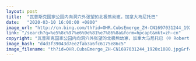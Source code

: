 ```yaml
---
layout: post
title:  "瓦普斯克国家公园内向洞穴外张望的北极熊幼崽，加拿大马尼托巴"
date:   "2020-03-10 16:00:00 +0800"
image_url: "http://cn.bing.com/th?id=OHR.CubsEmerge_ZH-CN1697031244_1920x1080.jpg&rf=LaDigue_1920x1080.jpg&pid=hp"
link: "/search?q=%e5%8c%97%e6%9e%81%e7%86%8a&form=hpcapt&mkt=zh-cn"
copyright: "瓦普斯克国家公园内向洞穴外张望的北极熊幼崽，加拿大马尼托巴 (© Robert Harding/Alamy)"
image_hash: "d4d3f39043d7ee2fab3a6fc6175e86c5"
image_filename: "th?id=OHR.CubsEmerge_ZH-CN1697031244_1920x1080.jpg&rf=LaDigue_1920x1080.jpg&pid=hp"
---
```

